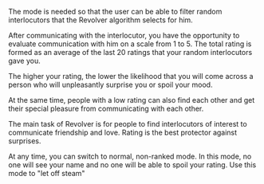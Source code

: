 The mode is needed so that the user can be able to filter random interlocutors that the Revolver algorithm selects for him.

After communicating with the interlocutor, you have the opportunity to evaluate communication with him on a scale from 1 to 5. The total rating is formed as an average of the last 20 ratings that your random interlocutors gave you.

The higher your rating, the lower the likelihood that you will come across a person who will unpleasantly surprise you or spoil your mood.

At the same time, people with a low rating can also find each other and get their special pleasure from communicating with each other.

The main task of Revolver is for people to find interlocutors of interest to communicate friendship and love. Rating is the best protector against surprises.

At any time, you can switch to normal, non-ranked mode. In this mode, no one will see your name and no one will be able to spoil your rating. Use this mode to "let off steam"
